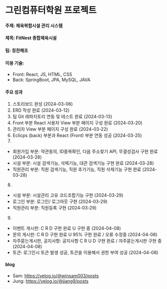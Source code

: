 # 그린컴퓨터학원 프로젝트

#### 주제: 체육복합시설 관리 시스템
#### 제목: FitNest 종합체육시설
#### 팀: 칭찬해조
#### 이용 기술:
* Front: React, JS, HTML, CSS
* Back: SpringBoot, JPA, MySQL, JAVA

#### 주요 성과
1. 스토리보드 완성 (2024-03-06)
2. ERD 작성 완료 (2024-03-12)
3. 팀 Git 레파지토리 연동 및 테스트 완료 (2024-03-13)
4. Front 부분 React 사용자 View 부분 페이지 구성 완료 (2024-03-20)
5. 관리자 View 부분 페이지 구성 완료 (2024-03-22)
6. Eclicps (back) 부분과 React (Front) 부분 연동 성공 (2024-03-25)
7.
* 회원가입 부분: 약관동의, ID중복확인, 다음 주소찾기 API, 무결성검사 구현 완료 (2024-03-28)
* 시설 부분: 시설 검색기능, 삭제기능, 대관 검색기능 구현 완료 (2024-03-28)
* 직원관리 부분: 직원 검색기능, 직원 추가기능, 직원 삭제기능 구현 완료 (2024-03-28)
8. 
* 시설 부분: 시설관리 고유 코드조합기능 구현 (2024-03-29)
* 로그인 부분: 로그인/ 로그아웃 구현 (2024-03-29)
* 직원관리 부분: 직원등록 구현 (2024-03-29)
9. 
* 이벤트 게시판: C R D 구현 완료 U 구현 중 (2024-04-08)
* 문의 게시판: C R D 구현 완료 U 95% 구현 완료 / 오류 수정중 (2024-04-08)
* 자주묻는게시판, 공지사항: 공지사항 C R U D 구현 완료 / 자주묻는게시판 구현 중 (2024-04-08)
* 토큰: 로그인시 토큰 발생 성공, 토큰을 이용해서 권한 부여 성공 (2024-04-08)

  
#### blog
* Sam: https://velog.io/@winsam003/posts
* Jung: https://velog.io/@jjang9/posts
